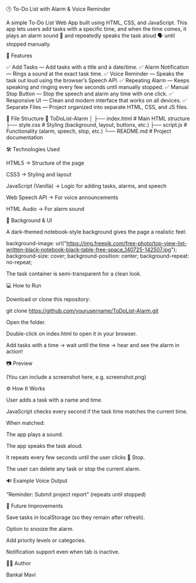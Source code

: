 🕒 To-Do List with Alarm & Voice Reminder

A simple To-Do List Web App built using HTML, CSS, and JavaScript.
This app lets users add tasks with a specific time, and when the time comes, it plays an alarm sound 🔔 and repeatedly speaks the task aloud 🗣️ until stopped manually.

🚀 Features

✅ Add Tasks — Add tasks with a title and a date/time.
✅ Alarm Notification — Rings a sound at the exact task time.
✅ Voice Reminder — Speaks the task out loud using the browser’s Speech API.
✅ Repeating Alarm — Keeps speaking and ringing every few seconds until manually stopped.
✅ Manual Stop Button — Stop the speech and alarm any time with one click.
✅ Responsive UI — Clean and modern interface that works on all devices.
✅ Separate Files — Project organized into separate HTML, CSS, and JS files.

🧩 File Structure
📁 ToDoList-Alarm
│
├── index.html        # Main HTML structure
├── style.css         # Styling (background, layout, buttons, etc.)
├── script.js         # Functionality (alarm, speech, stop, etc.)
└── README.md         # Project documentation

🛠️ Technologies Used

HTML5 → Structure of the page

CSS3 → Styling and layout

JavaScript (Vanilla) → Logic for adding tasks, alarms, and speech

Web Speech API → For voice announcements

HTML Audio → For alarm sound

🎨 Background & UI

A dark-themed notebook-style background gives the page a realistic feel:

background-image: url("https://img.freepik.com/free-photo/top-view-list-written-black-notebook-black-table-free-space_140725-142507.jpg");
background-size: cover;
background-position: center;
background-repeat: no-repeat;


The task container is semi-transparent for a clean look.

💻 How to Run

Download or clone this repository:

git clone https://github.com/yourusername/ToDoList-Alarm.git


Open the folder.

Double-click on index.html to open it in your browser.

Add tasks with a time → wait until the time → hear and see the alarm in action!

📷 Preview

(You can include a screenshot here, e.g. screenshot.png)

⚙️ How It Works

User adds a task with a name and time.

JavaScript checks every second if the task time matches the current time.

When matched:

The app plays a sound.

The app speaks the task aloud.

It repeats every few seconds until the user clicks 🛑 Stop.

The user can delete any task or stop the current alarm.

🔊 Example Voice Output

“Reminder: Submit project report”
(repeats until stopped)

🧠 Future Improvements

Save tasks in localStorage (so they remain after refresh).

Option to snooze the alarm.

Add priority levels or categories.

Notification support even when tab is inactive.

👨‍💻 Author

Bankal Mavi
